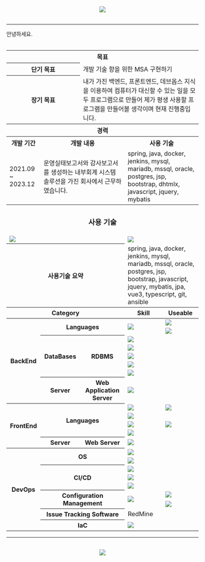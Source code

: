<div align="center">
  <img src="https://capsule-render.vercel.app/api?type=waving&color=auto&height=300&section=header&text=Introduce%20MySelf&fontSize=80&fontAlign=50&fontAlignY=30&desc=Gyuil%20GitRepository&descSize=50&descAlignY=60" />
</div>
<br>
<hr>
안녕하세요.
<div align="center">
      <br>
     <table>
     <thead>
        <tr>
          <th colspan="5">목표</th>
        </tr>
       <tr>
         <th colspan="2">단기 목표</th>
         <td colspan="3">개발 기술 향을 위한 MSA 구현하기</td>
       </tr>
       <tr>
         <th colspan="2">장기 목표</th>
         <td colspan="3">내가 가진 백엔드, 프론트엔드, 데브옵스 지식을 이용하여 컴퓨터가 대신할 수 있는 일을 모두 프로그램으로 만들어 제가 평생 사용할 프로그램을 만들어볼 생각이며 현재 진행중입니다.</td>
       </tr>
        <tr>
          <th colspan="5">경력</th>
        </tr>
        <tr>
          <th>개발 기간</th>
          <th colspan="2">개발 내용</th>
          <th colspan="2">사용 기술</th>
        </tr>
       <td>2021.09 ~ 2023.12</td>
        <td colspan="2">
          운영실태보고서와 감사보고서를 생성하는 내부회계 시스템 솔루션을 가진 회사에서 근무하였습니다.
        </td>
        <td colspan="2">
          spring, java, docker, jenkins, mysql, mariadb, mssql, oracle, postgres, jsp, bootstrap, dhtmlx, javascript, jquery, mybatis
        </td>
      <tr>
        <th colspan="5"><h3>사용 기술</th>
      </tr>
      <tr>
        <td colspan="3"><img src="https://github-readme-stats.vercel.app/api/top-langs/?username=pgi9104&layout=pie"/></td>
        <td colspan="2"><img src="https://github-readme-stats.vercel.app/api?username=pgi9104&show_icons=true&theme=radical"/></td></td>
      </tr>
      <tr>
         <th colspan="3">사용기술 요약</th>
        <td colspan="2">spring, java, docker, jenkins, mysql, mariadb, mssql, oracle, postgres, jsp, bootstrap, javascript, jquery, mybatis, jpa, vue3, typescript, git, ansible</td>
      </tr>
      <tr>
        <th colspan="3" rowspan="2">Category</th>
        <th rowspan="2">Skill</th>
        <th>Useable</th>
      </tr>
     </thead>
     <tbody>
      <tr>
        <th rowspan="8">BackEnd</th>
        <th rowspan="2" colspan="2">Languages</th>
        <td rowspan="2"><img src="https://img.shields.io/badge/java-%23ED8B00.svg?style=for-the-badge&logo=openjdk&logoColor=white"/</td>
        <td><img src="https://img.shields.io/badge/spring-%236DB33F.svg?style=for-the-badge&logo=spring&logoColor=white"/></td>
      </tr>
       <tr>
         <td><img src="https://img.shields.io/badge/JWT-black?style=for-the-badge&logo=JSON%20web%20tokens"/></td>
       </tr>
      <tr>
        <th rowspan="5">DataBases</th>
        <th rowspan="5">RDBMS</th>
        <td><img src="https://img.shields.io/badge/MariaDB-003545?style=for-the-badge&logo=mariadb&logoColor=white"/></td>
        <td></td>
      </tr>
      <tr>
        <td><img src="https://img.shields.io/badge/postgres-%23316192.svg?style=for-the-badge&logo=postgresql&logoColor=white"/></td>
        <td></td>
      </tr>
      <tr>
        <td><img src="https://img.shields.io/badge/Microsoft%20SQL%20Server-CC2927?style=for-the-.badge&logo=microsoft%20sql%20server&logoColor=white"/></td>
        <td></td>
      </tr>
      <tr>
        <td><img src="https://img.shields.io/badge/mysql-4479A1.svg?style=for-the-badge&logo=mysql&logoColor=white"/></td>
        <td></td>
      </tr>
      <tr>
        <td><img src="https://img.shields.io/badge/Oracle-F80000?style=for-the-badge&logo=oracle&logoColor=white"/></td>
        <td></td>
      </tr>
      <tr>
        <th>Server</th>
        <th>Web Application Server</th>
        <td><img src="https://img.shields.io/badge/apache%20tomcat-%23F8DC75.svg?style=for-the-badge&logo=apache-tomcat&logoColor=black"/></td>
        <td></td>
      </tr>
      <tr>
        <th rowspan="5">FrontEnd</th>
        <th colspan="2" rowspan="4">Languages</th>
        <td><img src="https://img.shields.io/badge/javascript-%23323330.svg?style=for-the-badge&logo=javascript&logoColor=%23F7DF1E"/></td>
        <td><img src="https://img.shields.io/badge/jquery-%230769AD.svg?style=for-the-badge&logo=jquery&logoColor=white"/></td>
      </tr>
      <tr>
        <td><img src="https://img.shields.io/badge/html5-%23E34F26.svg?style=for-the-badge&logo=html5&logoColor=white"/></td>
        <td></td>
      </tr>
      <tr>
        <td><img src="https://img.shields.io/badge/css3-%231572B6.svg?style=for-the-badge&logo=css3&logoColor=white" /></td>
        <td><img src="https://img.shields.io/badge/bootstrap-%238511FA.svg?style=for-the-badge&logo=bootstrap&logoColor=white"/></td>
      </tr>
       <tr>
         <td><img src="https://img.shields.io/badge/typescript-%23007ACC.svg?style=for-the-badge&logo=typescript&logoColor=white"/></td>
         <td></td>
       </tr>
       <tr>
        <th>Server</th>
        <th>Web Server</th>
        <td><img src="https://img.shields.io/badge/nginx-%23009639.svg?style=for-the-badge&logo=nginx&logoColor=white"/></td>
        <td></td>
      </tr>
       <tr>
         <th rowspan="9">DevOps</th>
         <th rowspan="2" colspan="2">OS</th>
         <td><img src="https://img.shields.io/badge/Linux-FCC624?style=for-the-badge&logo=linux&logoColor=black"/></td>
         <td></td>
       </tr>
       <tr>
        <td><img src="https://img.shields.io/badge/Windows-0078D6?style=for-the-badge&logo=windows&logoColor=white"></td>
         <td></td>
       </tr>
       <tr>
         <th rowspan="3" colspan="2">CI/CD</th>
         <td><img src="https://img.shields.io/badge/jenkins-%232C5263.svg?style=for-the-badge&logo=jenkins&logoColor=white"></td>
         <td></td>
       </tr>
       <tr>
         <td><img src="https://img.shields.io/badge/docker-%230db7ed.svg?style=for-the-badge&logo=docker&logoColor=white"/></td>
         <td></td>
       </tr>
       <tr>
         <td><img src="https://img.shields.io/badge/kubernetes-%23326ce5.svg?style=for-the-badge&logo=kubernetes&logoColor=white"/></td>
         <td></td>
       </tr>
       <tr>
         <th colspan="2" rowspan="2">Configuration Management</th>
         <td rowspan="2"><img src="https://img.shields.io/badge/git-%23F05033.svg?style=for-the-badge&logo=git&logoColor=white"/></td>
         <td><img src="https://img.shields.io/badge/github-%23121011.svg?style=for-the-badge&logo=github&logoColor=white"/></td>
       </tr>
       <tr>
         <td><img src="https://img.shields.io/badge/gitlab-%23181717.svg?style=for-the-badge&logo=gitlab&logoColor=white"/></td>
       </tr>
       <tr>
         <th colspan="2">Issue Tracking Software</th>
         <td>RedMine</td>
         <td></td>
       </tr>
       <tr>
         <th colspan="2">IaC</th>
         <td><img src="https://img.shields.io/badge/ansible-%231A1918.svg?style=for-the-badge&logo=ansible&logoColor=white"/></td>
         <td></td>
       </tr>
     </tbody>
  </table>
</div>
<hr>
<br>
<div align="center">
  <img src="https://capsule-render.vercel.app/api?type=waving&color=auto&height=300&section=footer&text=&fontSize=90&fontAlign=50&fontAlignY=30&desc=&descSize=50&descAlignY=60" />
</div>
